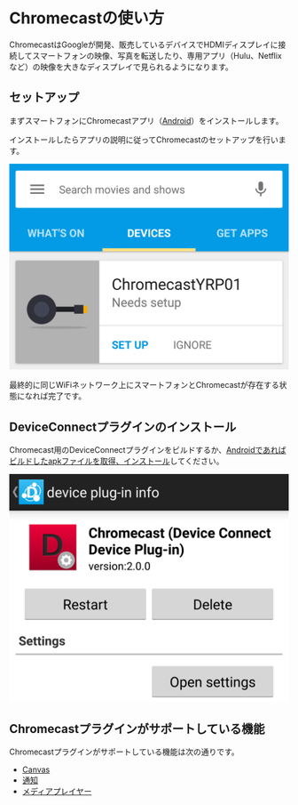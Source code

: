 # Chromecastの使い方

ChromecastはGoogleが開発、販売しているデバイスでHDMIディスプレイに接続してスマートフォンの映像、写真を転送したり、専用アプリ（Hulu、Netflixなど）の映像を大きなディスプレイで見られるようになります。

## セットアップ

まずスマートフォンにChromecastアプリ（[Android](https://play.google.com/store/apps/details?id=com.google.android.apps.chromecast.app&hl=ja)）をインストールします。

インストールしたらアプリの説明に従ってChromecastのセットアップを行います。

![](images/chromecast-3.png)

最終的に同じWiFiネットワーク上にスマートフォンとChromecastが存在する状態になれば完了です。

## DeviceConnectプラグインのインストール

Chromecast用のDeviceConnectプラグインをビルドするか、[Androidであればビルドしたapkファイルを取得、インストール](https://github.com/DeviceConnectUsers/deviceconnectusers.github.io/releases/download/0.1/dConnectDeviceChromeCast.apk)してください。

![](images/chromecast-5.png)

## Chromecastプラグインがサポートしている機能

Chromecastプラグインがサポートしている機能は次の通りです。

- [Canvas](/webapi/canvas)
- [通知](/webapi/notification)
- [メディアプレイヤー](/webapi/media_player)

